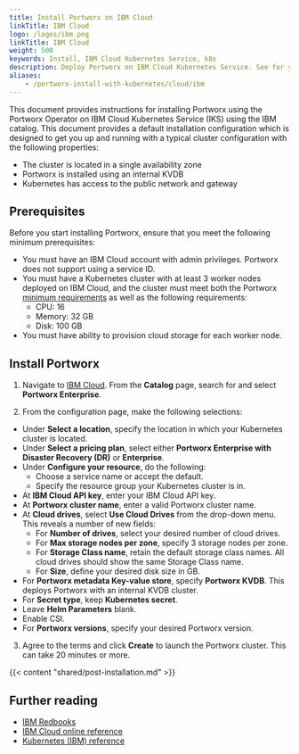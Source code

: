```yaml
---
title: Install Portworx on IBM Cloud
linkTitle: IBM Cloud
logo: /logos/ibm.png
linkTitle: IBM Cloud
weight: 500
keywords: Install, IBM Cloud Kubernetes Service, k8s
description: Deploy Portworx on IBM Cloud Kubernetes Service. See for yourself how easy it is!
aliases:
    - /portworx-install-with-kubernetes/cloud/ibm
---
```


This document provides instructions for installing Portworx using the Portworx Operator on IBM Cloud Kubernetes Service (IKS) using the IBM catalog. This document provides a default installation configuration which is designed to get you up and running with a typical cluster configuration with the following properties:

* The cluster is located in a single availability zone
* Portworx is installed using an internal KVDB
* Kubernetes has access to the public network and gateway

## Prerequisites

Before you start installing Portworx, ensure that you meet the following minimum prerequisites:

* You must have an IBM Cloud account with admin privileges. Portworx does not support using a service ID. 
* You must have a Kubernetes cluster with at least 3 worker nodes deployed on IBM Cloud, and the cluster must meet both the Portworx [minimum requirements](/install-portworx/prerequisites/) as well as the following requirements: 
  * CPU: 16 
  * Memory: 32 GB 
  * Disk: 100 GB
* You must have ability to provision cloud storage for each worker node. <!-- what does this actually mean? are these IAM permissions? how do they get the ability to provision nodes within IKS? -->

## Install Portworx

1. Navigate to [IBM Cloud](https://cloud.ibm.com/login). From the **Catalog** page, search for and select **Portworx Enterprise**. 

2. From the configuration page, make the following selections: 

  * Under **Select a location**, specify the location in which your Kubernetes cluster is located.
  * Under **Select a pricing plan**, select either **Portworx Enterprise with Disaster Recovery (DR)** or **Enterprise**.
  * Under **Configure your resource**, do the following:
    * Choose a service name or accept the default. 
    * Specify the resource group your Kubernetes cluster is in. 
  * At **IBM Cloud API key**, enter your IBM Cloud API key. 
  * At **Portworx cluster name**, enter a valid Portworx cluster name. 
  * At **Cloud drives**, select **Use Cloud Drives** from the drop-down menu. This reveals a number of new fields:
    * For **Number of drives**, select your desired number of cloud drives. 
    * For **Max storage nodes per zone**, specify 3 storage nodes per zone.
    * For **Storage Class name**, retain the default storage class names. All cloud drives should show the same Storage Class name.
    * For **Size**, define your desired disk size in GB.
  * For **Portworx metadata Key-value store**, specify **Portworx KVDB**. This deploys Portworx with an internal KVDB cluster.
  * For **Secret type**, keep **Kubernetes secret**. 
  * Leave **Helm Parameters** blank.
  * Enable CSI.
  * For **Portworx versions**, specify your desired Portworx version.

3. Agree to the terms and click **Create** to launch the Portworx cluster. This can take 20 minutes or more.

{{< content "shared/post-installation.md" >}}

## Further reading

* [IBM Redbooks](https://www.redbooks.ibm.com/redbooks/pdfs/sg248440.pdf)
* [IBM Cloud online reference](https://cloud.ibm.com/docs/containers?topic=containers-getting-started)
* [Kubernetes (IBM) reference](https://www.ibm.com/cloud/kubernetes-service/kubernetes-tutorials)
